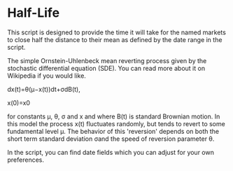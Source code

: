 # Half-Life

This script is designed to provide the time it will take for the named markets to close half the distance to their mean as defined by the date range in the script.

The simple Ornstein-Uhlenbeck mean reverting process given by the stochastic differential equation (SDE). You can read more about it on Wikipedia if you would like.

dx(t)=θ(μ−x(t))dt+σdB(t),

x(0)=x0

for constants μ, θ, σ and x and where B(t) is standard Brownian motion. In this model the process x(t) fluctuates randomly, but tends to revert to some fundamental level μ. The behavior of this 'reversion' depends on both the short term standard deviation σand the speed of reversion parameter θ.

In the script, you can find date fields which you can adjust for your own preferences.
